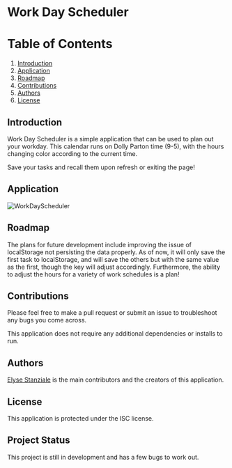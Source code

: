 # Work Day Scheduler
# Table of Contents
1. [Introduction](#introduction)
2. [Application](#application)
3. [Roadmap](#roadmap)
4. [Contributions](#contributions)
5. [Authors](#authors)
6. [License](#license)


## <a id="introduction">Introduction</a>
Work Day Scheduler is a simple application that can be used to plan out your workday. This calendar runs on Dolly Parton time (9-5), with the hours changing color according to the current time.

Save your tasks and recall them upon refresh or exiting the page!

## <a id="application">Application</a>
![WorkDayScheduler](https://user-images.githubusercontent.com/95983252/171503082-ce1b3ea9-3b9a-40df-80c4-d8859c95deec.gif)

## <a id="roadmap">Roadmap</a>
The plans for future development include improving the issue of localStorage not persisting the data properly. As of now, it will only save the first task to localStorage, and will save the others but with the same value as the first, though the key will adjust accordingly. Furthermore, the ability to adjust the hours for a variety of work schedules is a plan!

## <a id="contributions">Contributions</a>
Please feel free to make a pull request or submit an issue to troubleshoot any bugs you come across.

This application does not require any additional dependencies or installs to run.

## <a id="authors">Authors</a>
[Elyse Stanziale](https://github.com/elystanz) is the main contributors and the creators of this application.

## <a id="license">License</a>
This application is protected under the ISC license.

## <a id=#status>Project Status</a>
This project is still in development and has a few bugs to work out.
